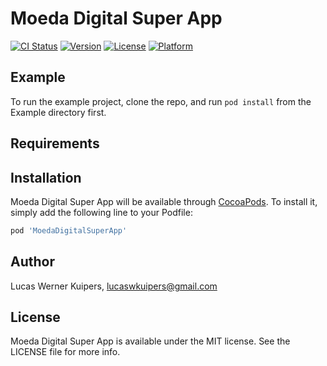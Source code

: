 # Moeda Digital Super App

[![CI Status](https://img.shields.io/travis/lucaswkuipers/MoedaDigitalSuperApp.svg?style=flat)](https://travis-ci.org/lucaswkuipers/MoedaDigitalSuperApp)
[![Version](https://img.shields.io/cocoapods/v/MoedaDigitalSuperApp.svg?style=flat)](https://cocoapods.org/pods/MoedaDigitalSuperApp)
[![License](https://img.shields.io/cocoapods/l/MoedaDigitalSuperApp.svg?style=flat)](https://cocoapods.org/pods/MoedaDigitalSuperApp)
[![Platform](https://img.shields.io/cocoapods/p/MoedaDigitalSuperApp.svg?style=flat)](https://cocoapods.org/pods/MoedaDigitalSuperApp)

## Example

To run the example project, clone the repo, and run `pod install` from the Example directory first.

## Requirements

## Installation

Moeda Digital Super App will be available through [CocoaPods](https://cocoapods.org). To install
it, simply add the following line to your Podfile:

```ruby
pod 'MoedaDigitalSuperApp'
```

## Author

Lucas Werner Kuipers, lucaswkuipers@gmail.com

## License

Moeda Digital Super App is available under the MIT license. See the LICENSE file for more info.
